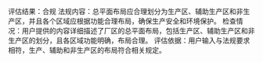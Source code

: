 评估结果：合规
法规内容：总平面布局应合理划分为生产区、辅助生产区和非生产区，并且各个区域应根据功能合理布局，确保生产安全和环境保护。
检查情况：用户提供的内容详细描述了厂区的总平面布局，包括生产区、辅助生产区和非生产区的划分，且各区域功能明确，布局合理。
评估依据：用户输入与法规要求相符，生产、辅助和非生产区的布局符合相关规定。